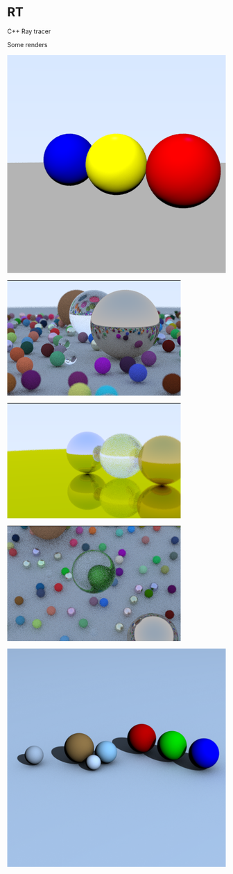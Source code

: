 # RT
C++ Ray tracer


Some renders

![](https://github.com/SachinKishan/RT/blob/main/Renders/Three%20balls%20lambertian%20%2B%20blinn-phong%20shading.png)

![](https://github.com/SachinKishan/RT/blob/main/Renders/examplerender.png)

![](https://github.com/SachinKishan/RT/blob/main/Renders/metal.png)

![](https://github.com/SachinKishan/RT/blob/main/Renders/render%20from%20top.png)

![](https://github.com/SachinKishan/RT/blob/main/Renders/out1.png)


